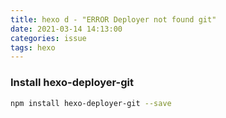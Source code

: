 ```yaml
---
title: hexo d - "ERROR Deployer not found git"
date: 2021-03-14 14:13:00
categories: issue
tags: hexo
---
```



### Install hexo-deployer-git 
``` bash
npm install hexo-deployer-git --save
```

